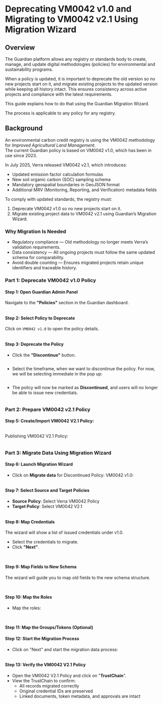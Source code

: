 # Deprecating VM0042 v1.0 and Migrating to VM0042 v2.1 Using Migration Wizard

## Overview

The Guardian platform allows any registry or standards body to create, manage, and update digital methodologies (policies) for environmental and sustainability programs.

When a policy is updated, it is important to deprecate the old version so no new projects start on it, and migrate existing projects to the updated version while keeping all history intact. This ensures consistency across active projects and compliance with the latest requirements.

This guide explains how to do that using the Guardian Migration Wizard.&#x20;

The process is applicable to any policy for any registry.

## Background

An environmental carbon credit registry is using the VM0042 methodology for _Improved Agricultural Land Management_.\
The current Guardian policy is based on VM0042 v1.0, which has been in use since 2023.

In July 2025, Verra released VM0042 v2.1, which introduces:

* Updated emission factor calculation formulas
* New soil organic carbon (SOC) sampling schema
* Mandatory geospatial boundaries in GeoJSON format
* Additional MRV (Monitoring, Reporting, and Verification) metadata fields

To comply with updated standards, the registry must:

1. Deprecate VM0042 v1.0 so no new projects start on it.
2. Migrate existing project data to VM0042 v2.1 using Guardian’s Migration Wizard.

### Why Migration Is Needed

* Regulatory compliance — Old methodology no longer meets Verra’s validation requirements.
* Data consistency — All ongoing projects must follow the same updated schema for comparability.
* Avoid double counting — Ensures migrated projects retain unique identifiers and traceable history.

### Part 1: Deprecate VM0042 v1.0 Policy

#### Step 1: Open Guardian Admin Panel

Navigate to the **"Policies"** section in the Guardian dashboard.

<figure><img src="../../../.gitbook/assets/image (109).png" alt=""><figcaption></figcaption></figure>

#### Step 2: Select Policy to Deprecate

Click on `VM0042 v1.0` to open the policy details.

<figure><img src="../../../.gitbook/assets/image (115).png" alt=""><figcaption></figcaption></figure>

#### Step 3: Deprecate the Policy

* Click the **"Discontinue"** button.

<figure><img src="../../../.gitbook/assets/image (3).png" alt=""><figcaption></figcaption></figure>

* Select the timeframe, when we want to discontinue the policy. For now, we will be selecting immediate in the pop up:

<figure><img src="../../../.gitbook/assets/image (1) (1).png" alt=""><figcaption></figcaption></figure>

* The policy will now be marked as **Discontinued**, and users will no longer be able to issue new credentials.

<figure><img src="../../../.gitbook/assets/image (2) (1).png" alt=""><figcaption></figcaption></figure>

### Part 2: Prepare VM0042 v2.1 Policy

#### Step 5: Create/Import VM0042 V2.1 Policy:

<figure><img src="../../../.gitbook/assets/image (3) (1).png" alt=""><figcaption></figcaption></figure>

Publishing VM0042 V2.1 Policy:

<figure><img src="../../../.gitbook/assets/image (4).png" alt=""><figcaption></figcaption></figure>

### Part 3: Migrate Data Using Migration Wizard

#### Step 6: Launch Migration Wizard

* Click on **Migrate data** for Discontinued Policy: VM0042 v1.0:

<figure><img src="../../../.gitbook/assets/image (5).png" alt=""><figcaption></figcaption></figure>

#### Step 7: Select Source and Target Policies

* **Source Policy**: Select Verra VM0042 Policy
* **Target Policy**: Select VM0042 V2.1

<figure><img src="../../../.gitbook/assets/image (2).png" alt=""><figcaption></figcaption></figure>

#### Step 8: Map Credentials

The wizard will show a list of issued credentials under v1.0.

* Select the credentials to migrate.
* Click **"Next"**.

<figure><img src="../../../.gitbook/assets/image (9).png" alt=""><figcaption></figcaption></figure>

<figure><img src="../../../.gitbook/assets/image (10).png" alt=""><figcaption></figcaption></figure>

#### Step 9: Map Fields to New Schema

The wizard will guide you to map old fields to the new schema structure.

<figure><img src="../../../.gitbook/assets/image (11).png" alt=""><figcaption></figcaption></figure>

<figure><img src="../../../.gitbook/assets/image (12).png" alt=""><figcaption></figcaption></figure>

#### Step 10: Map the Roles

* Map the roles:

<figure><img src="../../../.gitbook/assets/image (13).png" alt=""><figcaption></figcaption></figure>

<figure><img src="../../../.gitbook/assets/image (14).png" alt=""><figcaption></figcaption></figure>

#### Step 11: Map the Groups/Tokens (Optional)

#### Step 12: Start the Migration Process

* Click on "Next" and start the migration data process:

<figure><img src="../../../.gitbook/assets/image (15).png" alt=""><figcaption></figcaption></figure>

#### Step 13: Verify the VM0042 V2.1 Policy

* Open the VM0042 V2.1 Policy and click on "**TrustChain**".&#x20;
* View the TrustChain to confirm:
  * All records migrated correctly
  * Original credential IDs are preserved
  * Linked documents, token metadata, and approvals are intact

<figure><img src="../../../.gitbook/assets/image.png" alt=""><figcaption></figcaption></figure>

<figure><img src="../../../.gitbook/assets/image (1).png" alt=""><figcaption></figcaption></figure>
